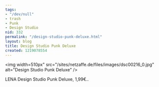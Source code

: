 ```yaml
---
tags:
- "/dev/null"
- trash
- Punk
- Design Studio
nid: 332
permalink: "/design-studio-punk-deluxe.html"
layout: blog
title: Design Studio Punk Deluxe
created: 1219078554
---
```

<img width=510px" src="/sites/netzaffe.de/files/images/dsc00216_0.jpg" alt="Design Studio Punk Deluxe" />
<p>LENA Design Studio Punk Deluxe, 1,99&euro;..</p>
